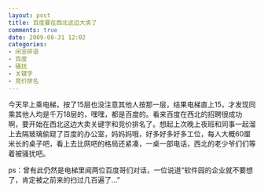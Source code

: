 ```yaml
---
layout: post
title: 百度要在西北这边大卖了
comments: true
date: 2009-08-31 12:02
categories:
- 闲言碎语
- 百度
- 骚扰
- 关键字
- 竞价排名
---
```


<p>今天早上乘电梯，按了15层也没注意其他人按那一层，结果电梯直上15，才发现同乘其他人均是千万18层的，嘿嘿，都是百度的。看来百度在西北的招聘很成功啊，要开始在西北这边大卖关键字和竞价排名了。想起上次晚上夜班和同事一起溜上去隔玻璃偷窥了百度的办公室，妈妈妈哦，好多好多好多工位，每人大概60厘米长的桌子吧，看上去比网吧的格局还紧凑，一桌一部电话，西北的老少爷们们等着被骚扰吧。</p>
<p>ps：曾有此仍然是电梯里闻两位百度哥们对话，一位说道“软件园的企业就不要想了，肯定被之前来的扫过几百遍了...”</p>				

